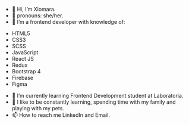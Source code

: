 - 👋 Hi, I’m Xiomara.
- 🤩 pronouns: she/her.
- 👀 I’m a frontend developer with knowledge of:
 * HTML5
 * CSS3
 * SCSS
 * JavaScript
 * React JS
 * Redux
 * Bootstrap 4
 * Firebase
 * Figma
- 🌱 I’m currently learning Frontend Development student at Laboratoria.
- 💞️ I like to be constantly learning, spending time with my family and playing with my pets.
- 📫 How to reach me LinkedIn and Email.
